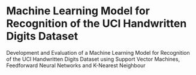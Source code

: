 # Machine Learning Model for Recognition of the UCI Handwritten Digits Dataset
Development and Evaluation of a Machine Learning Model for Recognition of the UCI Handwritten Digits Dataset using Support Vector Machines, Feedforward Neural Networks and K-Nearest Neighbour
